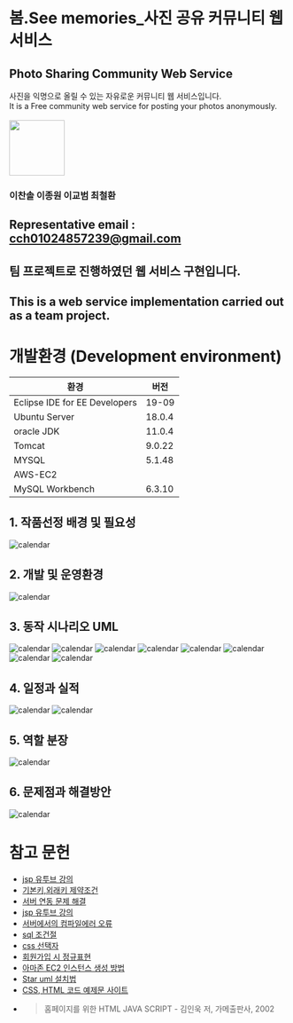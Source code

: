 # 봄.See memories_사진 공유 커뮤니티 웹 서비스
## Photo Sharing Community Web Service
사진을 익명으로  올릴 수 있는 자유로운 커뮤니티 웹 서비스입니다.  
It is a Free community web service for posting your photos anonymously.  <br/><br/>
<img src="https://hits.seeyoufarm.com/api/count/incr/badge.svg?url=https://github.com/cch230/web" style="display: block; object-fit: cover; border-radius: 1px; width: 100px; pointer-events: auto;">
### 이찬솔 이종원 이교범 최철환
## Representative email : cch01024857239@gmail.com
## 팀 프로젝트로 진행하였던 웹 서비스 구현입니다.
## This is a web service implementation carried out as a team project.
# 개발환경 (Development environment)
환경|버전
---|---|
Eclipse IDE for EE Developers|19-09|
Ubuntu Server|18.0.4|
oracle JDK|11.0.4|
Tomcat|9.0.22|
MYSQL|5.1.48|
AWS-EC2| |
MySQL Workbench |6.3.10|
 
## 1. 작품선정 배경 및 필요성
![calendar](./image/p1.JPG)

## 2. 개발 및 운영환경
![calendar](./image/p2.JPG)

## 3. 동작 시나리오 UML
![calendar](./image/p3.JPG)
![calendar](./image/p4.JPG)
![calendar](./image/p5.JPG)
![calendar](./image/p6.JPG)
![calendar](./image/p7.JPG)
![calendar](./image/p8.JPG)
![calendar](./image/p9.JPG)
![calendar](./image/p10.JPG)

## 4. 일정과 실적
![calendar](./image/p11.JPG)
![calendar](./image/p12.JPG)

## 5. 역할 분장 
 ![calendar](./image/p13.JPG)

## 6. 문제점과 해결방안
![calendar](./image/p14.JPG)

# 참고 문헌
*  [jsp 유투브 강의](https://www.youtube.com/watch?v=55sPXGAo-xY)
*  [기본키,외래키 제약조건](https://docs.microsoft.com/ko-kr/sql/relational-databases/tables/primary-and-foreign-key-constraints?view=sql-server-ver15)
* [서버 연동 문제 해결](http://okjsp.pe.kr:8080/article/487885?note=1483650)
* [jsp 유투브 강의](https://www.youtube.com/watch?v=55sPXGAo-xY)
* [서버에서의 컴파일에러 오류](https://mkil.tistory.com/392)
* [sql 조건절](https://webcoding.tistory.com/entry/SQL-WHERE-%EC%A0%88-%EC%82%AC%EC%9A%A9%EA%B3%BC-%EC%A1%B0%EA%B1%B4%EC%97%90-%EC%82%AC%EC%9A%A9%ED%95%A0-%EC%88%98-%EC%9E%88%EB%8A%94-%EC%97%B0%EC%82%B0%EC%9E%90)
* [css 선택자](https://bssow.tistory.com/202)
* [회원가입 시 정규표현](https://wildpup.cafe24.com/archives/696)
* [아마존 EC2 인스턴스 생성 방법](https://wildpup.cafe24.com/archives/696)
* [Star uml 설치법](https://library1008.tistory.com/3)
* [CSS, HTML 코드 예제문 사이트](https://ofcourse.kr)
* > 홈페이지를 위한 HTML JAVA SCRIPT - 김인욱 저, 가메출판사, 2002

 













